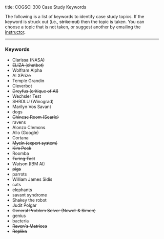 title: COGSCI 300 Case Study Keywords

The following is a list of keywords to identify case study topics.  If the keyword is struck out (i.e., <s>strike out</s>) then the topic is taken.  You can choose a topic that is not taken, or suggest another by emailing the [instructor](cogsci300@gmail.com).

 * * *

### Keywords

 - Clarissa (NASA)
 - <s>ELIZA (chatbot)</s>
 - Wolfram Alpha
 - AI XPrize
 - Temple Grandin
 - Cleverbot
 - <s>Dreyfus (critique of AI)</s>
 - Wechsler Test
 - SHRDLU (Winograd)
 - Marilyn Vos Savant
 - dogs
 - <s>Chinese Room (Searle)</s>
 - ravens
 - Alonzo Clemons
 - Allo (Google)
 - Cortana
 - <s>Mycin (expert system)</s>
 - <s>Kim Peek</s>
 - Roomba
 - <s>Turing Test</s>
 - Watson (IBM AI)
 - <s>pigs</s>
 - parrots
 - William James Sidis
 - cats
 - elephants
 - savant syndrome
 - Shakey the robot
 - Judit Polgar
 - <s>General Problem Solver (Newell & Simon)</s>
 - genius
 - bacteria
 - <s>Raven's Matrices</s>
 - <s>Replika</s>




